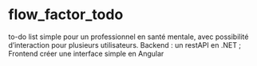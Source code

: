 # flow_factor_todo
to-do list simple pour un professionnel en santé mentale, avec possibilité d’interaction pour plusieurs utilisateurs. Backend : un restAPI en .NET ; Frontend créer une interface simple en Angular
